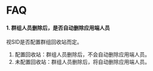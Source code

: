 # FAQ

#### 1. 群组人员删除后，是否自动删除应用端人员<div id=link1></div>

视SID是否配置群组回收站而定。

1. 配置回收站：群组人员删除后，不会自动删除应用端人员。
2. 未配置回收站：群组人员删除后，将自动删除应用端人员。

